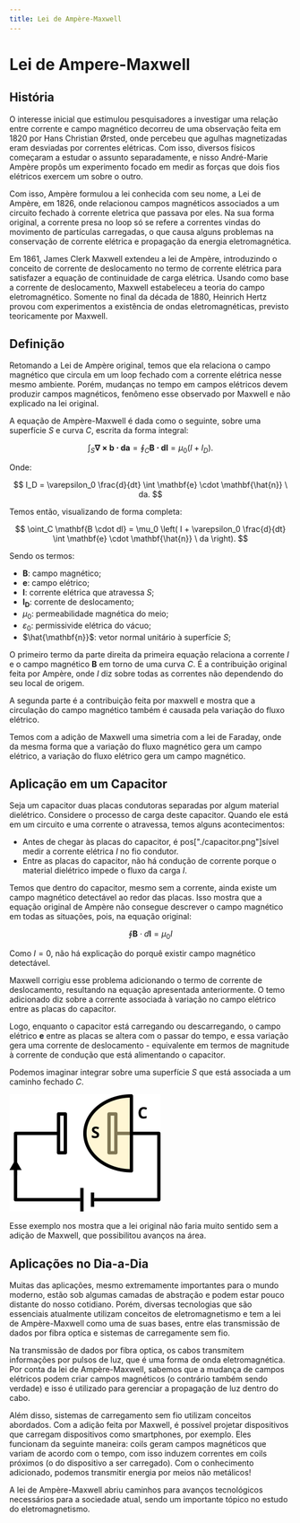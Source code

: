 ```yaml
---
title: Lei de Ampère-Maxwell
---
```


<script type="text/javascript">
MathJax = {
  tex: {
    inlineMath: [['$', '$'], ['\\(', '\\)']]
  }
};
</script>
<script type="text/javascript" src="https://cdnjs.cloudflare.com/ajax/libs/mathjax/3.2.2/es5/tex-mml-chtml.js"></script>



# Lei de Ampere-Maxwell 

## História

O interesse inicial que estimulou pesquisadores a investigar uma relação entre corrente e campo magnético decorreu de uma observação feita em 1820 por Hans Christian Ørsted, onde percebeu que agulhas magnetizadas eram desviadas por correntes elétricas. Com isso, diversos físicos começaram a estudar o assunto separadamente, e nisso André-Marie Ampère propôs um experimento focado em medir as forças que dois fios elétricos exercem um sobre o outro.

Com isso, Ampère formulou a lei conhecida com seu nome, a Lei de Ampère, em 1826, onde relacionou campos magnéticos associados a um circuito fechado à corrente eletrica que passava por eles. Na sua forma original, a corrente presa no loop só se refere a correntes vindas do movimento de partículas carregadas, o que causa alguns problemas na conservação de corrente elétrica e propagação da energia eletromagnética.

Em 1861, James Clerk Maxwell extendeu a lei de Ampère, introduzindo o conceito de corrente de deslocamento no termo de corrente elétrica para satisfazer a equação de continuidade de carga elétrica. Usando como base a corrente de deslocamento, Maxwell estabeleceu a teoria do campo eletromagnético. Somente no final da década de 1880, Heinrich Hertz provou com experimentos a existência de ondas eletromagnéticas, previsto teoricamente por Maxwell.

## Definição

Retomando a Lei de Ampère original, temos que ela relaciona o campo magnético que circula em um loop fechado com a corrente elétrica nesse mesmo ambiente. Porém, mudanças no tempo em campos elétricos devem produzir campos magnéticos, fenômeno esse observado por Maxwell e não explicado na lei original. 

A equação de Ampère-Maxwell é dada como o seguinte, sobre uma superfície $S$ e curva $C$, escrita da forma integral:

$$
\int_{S} \mathbf{\nabla \times b \cdot da} = \oint_C \mathbf{B \cdot dl} = \mu_0 \left( I + I_D \right).
$$

Onde:

$$
I_D = \varepsilon_0 \frac{d}{dt} \int \mathbf{e} \cdot \mathbf{\hat{n}} \ da.
$$

Temos então, visualizando de forma completa:

$$
\oint_C \mathbf{B \cdot dl} = \mu_0 \left( I + \varepsilon_0 \frac{d}{dt} \int \mathbf{e} \cdot \mathbf{\hat{n}} \ da \right).
$$

Sendo os termos:

- $\mathbf{B}$: campo magnético;
- $\mathbf{e}$: campo elétrico;
- $\mathbf{I}$: corrente elétrica que atravessa $S$;
- $\mathbf{I_D}$: corrente de deslocamento;
- $\mu_0$: permeabilidade magnética do meio;
- $\varepsilon_0$: permissivide elétrica do vácuo;
- $\hat{\mathbf{n}}$: vetor normal unitário à superfície $S$;

O primeiro termo da parte direita da primeira equação relaciona a corrente $I$ e o campo magnético $\mathbf{B}$ em torno de uma curva $C$. É a contribuição original feita por Ampère, onde $I$ diz sobre todas as correntes não dependendo do seu local de origem.

A segunda parte é a contribuição feita por maxwell e mostra que a circulação do campo magnético também é causada pela variação do fluxo elétrico. 

Temos com a adição de Maxwell uma simetria com a lei de Faraday, onde da mesma forma que a variação do fluxo magnético gera um campo elétrico, a variação do fluxo elétrico gera um campo magnético.

## Aplicação em um Capacitor

Seja um capacitor duas placas condutoras separadas por algum material dielétrico. Considere o processo de carga deste capacitor. Quando ele está em um circuito e uma corrente o atravessa, temos alguns acontecimentos:

- Antes de chegar às placas do capacitor, é pos["./capacitor.png"]sível medir a corrente elétrica $I$ no fio condutor.
- Entre as placas do capacitor, não há condução de corrente porque o material dielétrico impede o fluxo da carga $I$.

Temos que dentro do capacitor, mesmo sem a corrente, ainda existe um campo magnético detectável ao redor das placas. Isso mostra que a equação original de Ampère não consegue descrever o campo magnético em todas as situações, pois, na equação original:

$$
\oint \mathbf{B} \cdot d \mathbf{l} = \mu_0 I
$$

Como $I = 0$, não há explicação do porquê existir campo magnético detectável.

Maxwell corrigiu esse problema adicionando o termo de corrente de deslocamento, resultando na equação apresentada anteriormente. O temo adicionado diz sobre a corrente associada à variação no campo elétrico entre as placas do capacitor.

Logo, enquanto o capacitor está carregando ou descarregando, o campo elétrico $\mathbf{e}$ entre as placas se altera com o passar do tempo, e essa variação gera uma corrente de deslocamento - equivalente em termos de magnitude à corrente de condução que está alimentando o capacitor.

Podemos imaginar integrar sobre uma superfície $S$ que está associada a um caminho fechado $C$.

![Capacitor](./capacitor.png)

Esse exemplo nos mostra que a lei original não faria muito sentido sem a adição de Maxwell, que possibilitou avanços na área.

## Aplicações no Dia-a-Dia

Muitas das aplicações, mesmo extremamente importantes para o mundo moderno, estão sob algumas camadas de abstração e podem estar pouco distante do nosso cotidiano. Porém, diversas tecnologias que são essenciais atualmente utilizam conceitos de eletromagnetismo e tem a lei de Ampère-Maxwell como uma de suas bases, entre elas transmissão de dados por fibra optica e sistemas de carregamente sem fio.

Na transmissão de dados por fibra optica, os cabos transmitem informações por pulsos de luz, que é uma forma de onda eletromagnética. Por conta da lei de Ampère-Maxwell, sabemos que a mudança de campos elétricos podem criar campos magnéticos (o contrário também sendo verdade) e isso é utilizado para gerenciar a propagação de luz dentro do cabo.

Além disso, sistemas de carregamento sem fio utilizam conceitos abordados. Com a adição feita por Maxwell, é possível projetar dispositivos que carregam dispositivos como smartphones, por exemplo. Eles funcionam da seguinte maneira: coils geram campos magnéticos que variam de acordo com o tempo, com isso induzem correntes em coils próximos (o do dispositivo a ser carregado). Com o conhecimento adicionado, podemos transmitir energia por meios não metálicos!

A lei de Ampère-Maxwell abriu caminhos para avanços tecnológicos necessários para a sociedade atual, sendo um importante tópico no estudo do eletromagnetismo.